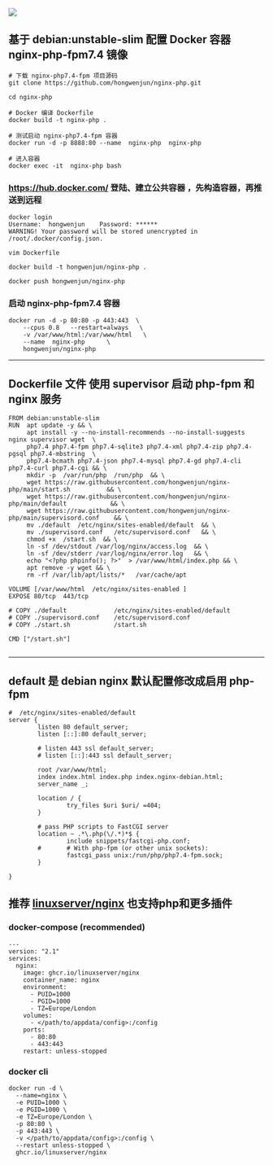 ![](https://raw.githubusercontent.com/linuxserver/docker-templates/master/linuxserver.io/img/nginx-banner.png)
## 基于 debian:unstable-slim 配置 Docker 容器  nginx-php-fpm7.4 镜像

```
# 下载 nginx-php7.4-fpm 项目源码
git clone https://github.com/hongwenjun/nginx-php.git

cd nginx-php

# Docker 编译 Dockerfile
docker build -t nginx-php .

# 测试启动 nginx-php7.4-fpm 容器
docker run -d -p 8888:80 --name  nginx-php  nginx-php

# 进入容器
docker exec -it  nginx-php bash

```


###  https://hub.docker.com/ 登陆、建立公共容器 ，先构造容器，再推送到远程
```
docker login
Username:  hongwenjun    Password: ******
WARNING! Your password will be stored unencrypted in /root/.docker/config.json.

vim Dockerfile

docker build -t hongwenjun/nginx-php .

docker push hongwenjun/nginx-php

```

### 启动 nginx-php-fpm7.4 容器

```
docker run -d -p 80:80 -p 443:443  \
    --cpus 0.8   --restart=always   \
    -v /var/www/html:/var/www/html   \
    --name  nginx-php      \
    hongwenjun/nginx-php
```
-----

##  Dockerfile 文件  使用 supervisor 启动 php-fpm  和 nginx 服务
```
FROM debian:unstable-slim
RUN  apt update -y && \
     apt install -y --no-install-recommends --no-install-suggests nginx supervisor wget  \
     php7.4 php7.4-fpm php7.4-sqlite3 php7.4-xml php7.4-zip php7.4-pgsql php7.4-mbstring  \
     php7.4-bcmath php7.4-json php7.4-mysql php7.4-gd php7.4-cli php7.4-curl php7.4-cgi && \
     mkdir -p  /var/run/php  /run/php  && \
     wget https://raw.githubusercontent.com/hongwenjun/nginx-php/main/start.sh          && \
     wget https://raw.githubusercontent.com/hongwenjun/nginx-php/main/default            && \
     wget https://raw.githubusercontent.com/hongwenjun/nginx-php/main/supervisord.conf    && \
     mv ./default  /etc/nginx/sites-enabled/default  && \
     mv ./supervisord.conf   /etc/supervisord.conf   && \
     chmod +x  /start.sh  && \
     ln -sf /dev/stdout /var/log/nginx/access.log  && \
     ln -sf /dev/stderr /var/log/nginx/error.log   && \
     echo "<?php phpinfo(); ?>"  > /var/www/html/index.php && \
     apt remove -y wget && \     
     rm -rf /var/lib/apt/lists/*   /var/cache/apt

VOLUME [/var/www/html  /etc/nginx/sites-enabled ]
EXPOSE 80/tcp  443/tcp

# COPY ./default             /etc/nginx/sites-enabled/default
# COPY ./supervisord.conf    /etc/supervisord.conf
# COPY ./start.sh            /start.sh

CMD ["/start.sh"]


```

-----

##  default 是 debian nginx 默认配置修改成启用  php-fpm
```
#  /etc/nginx/sites-enabled/default
server {
        listen 80 default_server;
        listen [::]:80 default_server;

        # listen 443 ssl default_server;
        # listen [::]:443 ssl default_server;

        root /var/www/html;
        index index.html index.php index.nginx-debian.html;
        server_name _;

        location / {
                try_files $uri $uri/ =404;
        }

        # pass PHP scripts to FastCGI server
        location ~ .*\.php(\/.*)*$ {
                include snippets/fastcgi-php.conf;
        #       # With php-fpm (or other unix sockets):
                fastcgi_pass unix:/run/php/php7.4-fpm.sock;
        }

}
```

##  推荐 [linuxserver/nginx](https://hub.docker.com/r/linuxserver/nginx) 也支持php和更多插件

### docker-compose (recommended)

```  
---
version: "2.1"
services:
  nginx:
    image: ghcr.io/linuxserver/nginx
    container_name: nginx
    environment:
      - PUID=1000
      - PGID=1000
      - TZ=Europe/London
    volumes:
      - </path/to/appdata/config>:/config
    ports:
      - 80:80
      - 443:443
    restart: unless-stopped

```

### docker cli
```
docker run -d \
  --name=nginx \
  -e PUID=1000 \
  -e PGID=1000 \
  -e TZ=Europe/London \
  -p 80:80 \
  -p 443:443 \
  -v </path/to/appdata/config>:/config \
  --restart unless-stopped \
  ghcr.io/linuxserver/nginx
```

